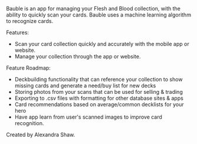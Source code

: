 Bauble is an app for managing your Flesh and Blood collection, with the ability to quickly scan your cards. Bauble uses a machine learning algorithm to recognize cards.

Features:
- Scan your card collection quickly and accurately with the mobile app or website.
- Manage your collection through the app or website.

Feature Roadmap:
- Deckbuilding functionality that can reference your collection to show missing cards and
  generate a need/buy list for new decks
- Storing photos from your scans that can be used for selling & trading
- Exporting to .csv files with formatting for other database sites & apps
- Card recommendations based on average/common decklists for your hero
- Have app learn from user's scanned images to improve card recognition.

Created by Alexandra Shaw.